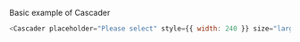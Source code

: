 Basic example of Cascader

```js
<Cascader placeholder="Please select" style={{ width: 240 }} size="large" />
```